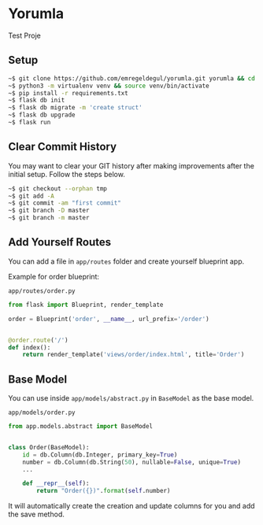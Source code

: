 # Yorumla
Test Proje

## Setup
```bash
~$ git clone https://github.com/emregeldegul/yorumla.git yorumla && cd yorumla
~$ python3 -m virtualenv venv && source venv/bin/activate
~$ pip install -r requirements.txt
~$ flask db init
~$ flask db migrate -m 'create struct'
~$ flask db upgrade
~$ flask run
```

## Clear Commit History
You may want to clear your GIT history after making improvements after the initial setup. Follow the steps below.

```bash
~$ git checkout --orphan tmp
~$ git add -A
~$ git commit -am "first commit"
~$ git branch -D master
~$ git branch -m master
```

## Add Yourself Routes
You can add a file in `app/routes` folder and create yourself blueprint app.

Example for order blueprint:

`app/routes/order.py`

```python
from flask import Blueprint, render_template

order = Blueprint('order', __name__, url_prefix='/order')


@order.route('/')
def index():
    return render_template('views/order/index.html', title='Order')
```

## Base Model
You can use inside `app/models/abstract.py` in `BaseModel` as the base model.

`app/models/order.py`

```python
from app.models.abstract import BaseModel


class Order(BaseModel):
    id = db.Column(db.Integer, primary_key=True)
    number = db.Column(db.String(50), nullable=False, unique=True)
    ...

    def __repr__(self):
        return "Order({})".format(self.number)
```

It will automatically create the creation and update columns for you and add the save method.